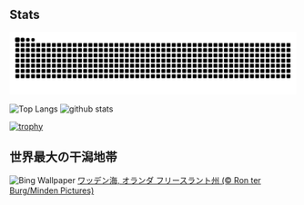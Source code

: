 ## Stats
<picture>
  <source media="(prefers-color-scheme: dark)" srcset="https://raw.githubusercontent.com/ba230t/ba230t/output/github-contribution-grid-snake-dark.svg">
  <source media="(prefers-color-scheme: light)" srcset="https://raw.githubusercontent.com/ba230t/ba230t/output/github-contribution-grid-snake.svg">
  <img alt="github contribution grid snake animation" src="https://raw.githubusercontent.com/ba230t/ba230t/output/github-contribution-grid-snake.svg">
</picture>

<p align="left">
  <img alt="Top Langs" height="150px" src="https://github-readme-stats.vercel.app/api/top-langs/?username=ba230t&layout=compact&theme=transparent" />
  <img alt="github stats" height="150px" src="https://github-readme-stats.vercel.app/api?username=ba230t&theme=transparent" />
</p>

[![trophy](https://github-profile-trophy.vercel.app/?username=ba230t&theme=transparent&column=7)](https://github.com/ryo-ma/github-profile-trophy)


<!-- Bing Wallpaper Start -->
## 世界最大の干潟地帯
![Bing Wallpaper](https://www.bing.com/th?id=OHR.FrieslandNetherlands_JA-JP3280523442_1920x1080.jpg&rf=LaDigue_1920x1080.jpg&pid=hp)
[ワッデン海, オランダ フリースラント州 (© Ron ter Burg/Minden Pictures)](https://www.bing.com/search?q=%E3%83%AF%E3%83%83%E3%83%87%E3%83%B3%E6%B5%B7&form=hpcapt&filters=HpDate%3a%2220241115_1500%22)
<!-- Bing Wallpaper End -->
